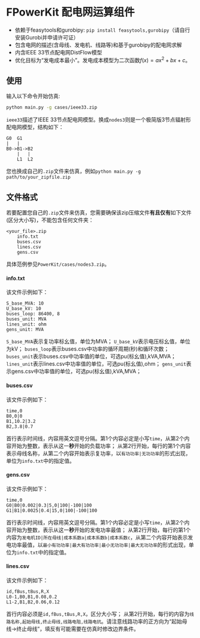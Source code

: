 # FPowerKit 配电网运算组件
- 依赖于feasytools和gurobipy: `pip install feasytools,gurobipy`（请自行安装Gurobi并申请许可证）
- 包含电网的描述(含母线、发电机、线路等)和基于gurobipy的配电网求解
- 内含IEEE 33节点配电网DistFlow模型
- 优化目标为“发电成本最小”。发电成本模型为二次函数$f(x)=ax^2+bx+c$。

## 使用

输入以下命令开始仿真:
```bash
python main.py -g cases/ieee33.zip
```
`ieee33`描述了IEEE 33节点配电网模型。换成`nodes3`则是一个极简版3节点辐射形配电网模型，结构如下：

```
G0  G1
|   |
B0->B1->B2
    |   |
    L1  L2
```

您也换成自己的`.zip`文件来仿真，例如`python main.py -g path/to/your_zipfile.zip`

## 文件格式
若要配置您自己的`.zip`文件来仿真，您需要确保该zip压缩文件**有且仅有**如下文件(区分大小写)，不能包含任何文件夹：
```
<your_file>.zip
    info.txt
    buses.csv
    lines.csv
    gens.csv
```

具体范例参见`PowerKit/cases/nodes3.zip`。

#### info.txt
该文件示例如下：

```
S_base_MVA: 10
U_base_kV: 10
buses_loop: 86400, 8
buses_unit: MVA
lines_unit: ohm
gens_unit: MVA
```

`S_base_MVA`表示复功率标幺值，单位为MVA；
`U_base_kV`表示电压标幺值，单位为kV；
`buses_loop`表示buses.csv中功率的循环周期(秒)和循环次数；
`buses_unit`表示buses.csv中功率值的单位，可选pu(标幺值),kVA,MVA；
`lines_unit`表示lines.csv中功率值的单位，可选pu(标幺值),ohm；
`gens_unit`表示gens.csv中功率值的单位，可选pu(标幺值),kVA,MVA；

#### buses.csv
该文件示例如下：

```
time,0
B0,0|0
B1,10.2|3.2
B2,3.8|0.7
```

首行表示时间线，内容用英文逗号分隔。第1个内容必定是小写`time`，从第2个内容开始为整数，表示从这一**秒**开始的负载功率；
从第2行开始，每行的第1个内容表示母线名称，从第二个内容开始表示复功率，以`有功功率|无功功率`的形式出现，单位为`info.txt`中的指定值。

#### gens.csv
该文件示例如下：

```
time,0
G0|B0|0.002|0.3|5,0|100|-100|100
G1|B1|0.0025|0.4|15,0|100|-100|100
```

首行表示时间线，内容用英文逗号分隔。第1个内容必定是小写`time`，从第2个内容开始为整数，表示从这一**秒**开始的发电功率最值；
从第2行开始，每行的第1个内容为`发电机ID|所在母线|成本系数a|成本系数b|成本系数c`，从第二个内容开始表示发电功率最值，以`最小有功功率|最大有功功率|最小无功功率|最大无功功率`的形式出现，单位为`info.txt`中的指定值。

#### lines.csv
该文件示例如下：
```
id,fBus,tBus,R,X
L0-1,B0,B1,0.08,0.2
L1-2,B1,B2,0.06,0.12
```
首行内容必须是`id,fBus,tBus,R,X`，区分大小写；
从第2行开始，每行的内容为`线路名称,起始母线,终止母线,线路电阻,线路电抗`。请注意线路功率的正方向为“起始母线->终止母线”，填反有可能需要在仿真时修改边界条件。